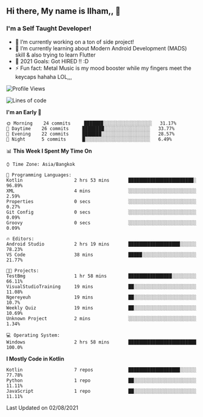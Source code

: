 ## Hi there, My name is Ilham,, 👋


### I'm a Self Taught Developer!
- 🔭 I’m currently working on a ton of side project!
- 🌱 I’m currently learning about Modern Android Development (MADS) skill & also trying to learn Flutter
- 🥅 2021 Goals: Got HIRED !! :D
- ⚡ Fun fact: Metal Music is my mood booster while my fingers meet the keycaps hahaha LOL,,, 



<!--START_SECTION:waka-->
![Profile Views](http://img.shields.io/badge/Profile%20Views-0-blue)

![Lines of code](https://img.shields.io/badge/From%20Hello%20World%20I%27ve%20Written-376933%20lines%20of%20code-blue)

**I'm an Early 🐤** 

```text
🌞 Morning    24 commits     ███████░░░░░░░░░░░░░░░░░░   31.17% 
🌆 Daytime    26 commits     ████████░░░░░░░░░░░░░░░░░   33.77% 
🌃 Evening    22 commits     ███████░░░░░░░░░░░░░░░░░░   28.57% 
🌙 Night      5 commits      █░░░░░░░░░░░░░░░░░░░░░░░░   6.49%

```


📊 **This Week I Spent My Time On** 

```text
⌚︎ Time Zone: Asia/Bangkok

💬 Programming Languages: 
Kotlin                   2 hrs 53 mins       ████████████████████████░   96.89% 
XML                      4 mins              ░░░░░░░░░░░░░░░░░░░░░░░░░   2.59% 
Properties               0 secs              ░░░░░░░░░░░░░░░░░░░░░░░░░   0.27% 
Git Config               0 secs              ░░░░░░░░░░░░░░░░░░░░░░░░░   0.09% 
Groovy                   0 secs              ░░░░░░░░░░░░░░░░░░░░░░░░░   0.09%

🔥 Editors: 
Android Studio           2 hrs 19 mins       ███████████████████░░░░░░   78.23% 
VS Code                  38 mins             █████░░░░░░░░░░░░░░░░░░░░   21.77%

🐱‍💻 Projects: 
TestBmg                  1 hr 58 mins        ████████████████░░░░░░░░░   66.11% 
VisualStudioTraining     19 mins             ██░░░░░░░░░░░░░░░░░░░░░░░   11.08% 
Ngereyeuh                19 mins             ██░░░░░░░░░░░░░░░░░░░░░░░   10.7% 
Weekly Quiz              19 mins             ██░░░░░░░░░░░░░░░░░░░░░░░   10.69% 
Unknown Project          2 mins              ░░░░░░░░░░░░░░░░░░░░░░░░░   1.34%

💻 Operating System: 
Windows                  2 hrs 58 mins       █████████████████████████   100.0%

```

**I Mostly Code in Kotlin** 

```text
Kotlin                   7 repos             ███████████████████░░░░░░   77.78% 
Python                   1 repo              ██░░░░░░░░░░░░░░░░░░░░░░░   11.11% 
JavaScript               1 repo              ██░░░░░░░░░░░░░░░░░░░░░░░   11.11%

```



 Last Updated on 02/08/2021
<!--END_SECTION:waka-->
